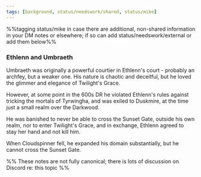 ```yaml
---
tags: [background, status/needswork/shared, status/mike]
---
```


%%tagging status/mike in case there are additional, non-shared information in your DM notes or elsewhere; if so can add status/needswork/external or add them below%%
### Ethlenn and Umbraeth

Umbraeth was originally a powerful courtier in Ethlenn's court - probably an archfey, but a weaker one. His nature is chaotic and deceitful, but he loved the glimmer and elegance of Twilight's Grace.

However, at some point in the 600s DR he violated Ethlenn's rules against tricking the mortals of Tyrwingha, and was exiled to Duskmire, at the time just a small realm over the Darkwood.

He was banished to never be able to cross the Sunset Gate, outside his own realm, nor to enter Twilight's Grace, and in exchange, Ethlenn agreed to stay her hand and not kill him.

When Cloudspinner fell, he expanded his domain substantially, but he cannot cross the Sunset Gate.

%% These notes are not fully canonical; there is lots of discussion on Discord re: this topic %%